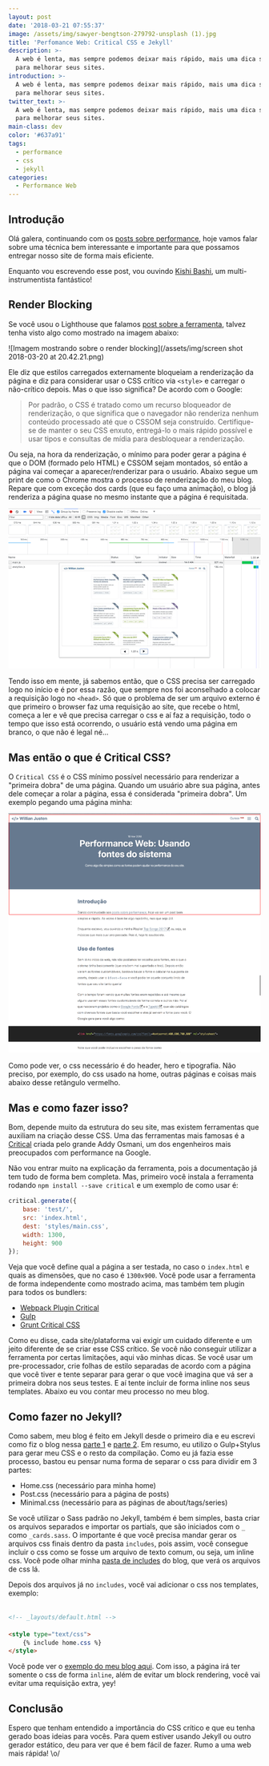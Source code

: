 ```yaml
---
layout: post
date: '2018-03-21 07:55:37'
image: /assets/img/sawyer-bengtson-279792-unsplash (1).jpg
title: 'Perfomance Web: Critical CSS e Jekyll'
description: >-
  A web é lenta, mas sempre podemos deixar mais rápido, mais uma dica simples
  para melhorar seus sites.
introduction: >-
  A web é lenta, mas sempre podemos deixar mais rápido, mais uma dica simples
  para melhorar seus sites.
twitter_text: >-
  A web é lenta, mas sempre podemos deixar mais rápido, mais uma dica simples
  para melhorar seus sites.
main-class: dev
color: '#637a91'
tags:
  - performance
  - css
  - jekyll
categories:
  - Performance Web
---
```

## Introdução

Olá galera, continuando com os [posts sobre performance](https://willianjusten.com.br/series/#performance-web), hoje vamos falar sobre uma técnica bem interessante e importante para que possamos entregar nosso site de forma mais eficiente.

Enquanto vou escrevendo esse post, vou ouvindo [Kishi Bashi](https://open.spotify.com/artist/3LVPGE5jPPwtbGslx07YR0?si=6_TVym1hRf60MBJaNh-3tg), um multi-instrumentista fantástico!

## Render Blocking

Se você usou o Lighthouse que falamos [post sobre a ferramenta](https://willianjusten.com.br/medindo-performance-do-seu-site-com-lighthouse/), talvez tenha visto algo como mostrado na imagem abaixo:

![Imagem mostrando sobre o render blocking](/assets/img/screen shot 2018-03-20 at 20.42.21.png)

Ele diz que estilos carregados externamente bloqueiam a renderização da página e diz para considerar usar o CSS crítico via `<style>` e carregar o não-crítico depois. Mas o que isso significa? De acordo com o Google:

> Por padrão, o CSS é tratado como um recurso bloqueador de renderização, o que significa que o navegador não renderiza nenhum conteúdo processado até que o CSSOM seja construído. Certifique-se de manter o seu CSS enxuto, entregá-lo o mais rápido possível e usar tipos e consultas de mídia para desbloquear a renderização.

Ou seja, na hora da renderização, o mínimo para poder gerar a página é que o DOM  (formado pelo HTML) e CSSOM sejam montados, só então a página vai começar a aparecer/renderizar para o usuário. Abaixo segue um print de como o Chrome mostra o processo de renderização do meu blog. Repare que com exceção dos cards (que eu faço uma animação), o blog já renderiza a página quase no mesmo instante que a página é requisitada.

![Imagem da renderização do blog](/assets/img/rendering.png)

Tendo isso em mente, já sabemos então, que o CSS precisa ser carregado logo no início e é por essa razão, que sempre nos foi aconselhado a colocar a requisição logo no `<head>`. Só que o problema de ser um arquivo externo é que primeiro o browser faz uma requisição ao site, que recebe o html, começa a ler e vê que precisa carregar o css e aí faz a requisição, todo o tempo que isso está ocorrendo, o usuário está vendo uma página em branco, o que não é legal né...

## Mas então o que é Critical CSS?

O `Critical CSS` é o CSS mínimo possível necessário para renderizar a "primeira dobra" de uma página. Quando um usuário abre sua página, antes dele começar a rolar a página, essa é considerada "primeira dobra". Um exemplo pegando uma página minha:

![Exemplo cortando a primeira dobra](/assets/img/critical.png)

Como pode ver, o css necessário é do header, hero e tipografia. Não preciso, por exemplo, do css usado na home, outras páginas e coisas mais abaixo desse retângulo vermelho.

## Mas e como fazer isso?

Bom, depende muito da estrutura do seu site, mas existem ferramentas que auxiliam na criação desse CSS. Uma das ferramentas mais famosas é a [Critical](https://github.com/addyosmani/critical) criada pelo grande Addy Osmani, um dos engenheiros mais preocupados com performance na Google.

Não vou entrar muito na explicação da ferramenta, pois a documentação já tem tudo de forma bem completa. Mas, primeiro você instala a ferramenta rodando `npm install --save critical` e um exemplo de como usar é:

```js
critical.generate({
    base: 'test/',
    src: 'index.html',
    dest: 'styles/main.css',
    width: 1300,
    height: 900
});
```

Veja que você define qual a página a ser testada, no caso o `index.html` e quais as dimensões, que no caso é `1300x900`. Você pode usar a ferramenta de forma independente como mostrado acima, mas também tem plugin para todos os bundlers:

- [Webpack Plugin Critical](https://www.npmjs.com/package/webpack-plugin-critical)
- [Gulp](https://github.com/addyosmani/critical-path-css-demo#tutorial)
- [Grunt Critical CSS](https://github.com/filamentgroup/grunt-criticalcss)

Como eu disse, cada site/plataforma vai exigir um cuidado diferente e um jeito diferente de se criar esse CSS crítico. Se você não conseguir utilizar a ferramenta por certas limitações, aqui vão minhas dicas. Se você usar um pre-processador, crie folhas de estilo separadas de acordo com a página que você tiver e tente separar para gerar o que você imagina que vá ser a primeira dobra nos seus testes. E aí tente incluir de forma inline nos seus templates. Abaixo eu vou contar meu processo no meu blog.

## Como fazer no Jekyll?

Como sabem, meu blog é feito em Jekyll desde o primeiro dia e eu escrevi como fiz o blog nessa [parte 1](https://willianjusten.com.br/making-of-parte-1/) e [parte 2](https://willianjusten.com.br/making-of-parte-2/). Em resumo, eu utilizo o Gulp+Stylus para gerar meu CSS e o resto da compilação. Como eu já fazia esse processo, bastou eu pensar numa forma de separar o css para dividir em 3 partes:

- Home.css (necessário para minha home)
- Post.css (necessário para a página de posts)
- Minimal.css (necessário para as páginas de about/tags/series)

Se você utilizar o Sass padrão no Jekyll, também é bem simples, basta criar os arquivos separados e importar os partials, que são iniciados com o `_` como `_cards.sass`. O importante é que você precisa mandar gerar os arquivos css finais dentro da pasta `includes`, pois assim, você consegue incluir o css como se fosse um arquivo de texto comum, ou seja, um inline css. Você pode olhar minha [pasta de includes](https://github.com/willianjusten/willianjusten.com.br/tree/master/_includes) do blog, que verá os arquivos de css lá.

Depois dos arquivos já no `includes`, você vai adicionar o css nos templates, exemplo:

```html

<!-- _layouts/default.html -->

<style type="text/css">
    {% include home.css %}
</style>
```

Você pode ver o [exemplo do meu blog aqui](https://github.com/willianjusten/willianjusten.com.br/blob/master/_layouts/default.html#L10-L12). Com isso, a página irá ter somente o css de forma `inline`, além de evitar um block rendering, você vai evitar uma requisição extra, yey!

## Conclusão

Espero que tenham entendido a importância do CSS crítico e que eu tenha gerado boas ideias para vocês. Para quem estiver usando Jekyll ou outro gerador estático, deu para ver que é bem fácil de fazer. Rumo a uma web mais rápida! \o/



